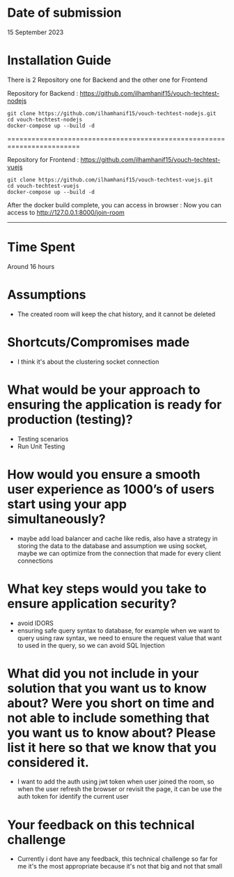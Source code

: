 # Date of submission
15 September 2023

# Installation Guide
There is 2 Repository one for Backend and the other one for Frontend

Repository for Backend :
https://github.com/ilhamhanif15/vouch-techtest-nodejs
```
git clone https://github.com/ilhamhanif15/vouch-techtest-nodejs.git
cd vouch-techtest-nodejs
docker-compose up --build -d
```
========================================================================

Repository for Frontend :
https://github.com/ilhamhanif15/vouch-techtest-vuejs
```
git clone https://github.com/ilhamhanif15/vouch-techtest-vuejs.git
cd vouch-techtest-vuejs
docker-compose up --build -d
```
After the docker build complete, you can access in browser : Now you can access to http://127.0.0.1:8000/join-room

---

# Time Spent
Around 16 hours

# Assumptions
- The created room will keep the chat history, and it cannot be deleted

# Shortcuts/Compromises made
- I think it's about the clustering socket connection

# What would be your approach to ensuring the application is ready for production (testing)?
- Testing scenarios 
- Run Unit Testing

# How would you ensure a smooth user experience as 1000’s of users start using your app simultaneously?
- maybe add load balancer and cache like redis, also have a strategy in storing the data to the database and assumption we using socket, maybe we can optimize from the connection that made for every client connections

# What key steps would you take to ensure application security?
- avoid IDORS
- ensuring safe query syntax to database, for example when we want to query using raw syntax, we need to ensure the request value that want to used in the query, so we can avoid SQL Injection

# What did you not include in your solution that you want us to know about? Were you short on time and not able to include something that you want us to know about? Please list it here so that we know that you considered it.
- I want to add the auth using jwt token when user joined the room, so when the user refresh the browser or revisit the page, it can be use the auth token for identify the current user

# Your feedback on this technical challenge
- Currently i dont have any feedback, this technical challenge so far for me it's the most appropriate because it's not that big and not that small